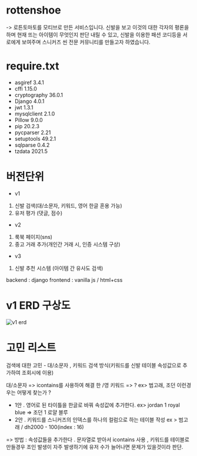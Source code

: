 # rottenshoe

-> 로튼토마토를 모티브로 만든 서비스입니다. 
  신발을 보고 이것의 대한 각자의 평론을 하며 현재 뜨는 아이템이 무엇인지 판단 내릴 수 있고, 신발을 이용한 패션 코디등을 서로에게 보여주며 스니커즈 씬 전문 커뮤니티를 만들고자 하였습니다.

# require.txt
- asgiref      3.4.1
- cffi         1.15.0
- cryptography 36.0.1
- Django       4.0.1
- jwt          1.3.1
- mysqlclient  2.1.0
- Pillow       9.0.0
- pip          20.2.3
- pycparser    2.21
- setuptools   49.2.1
- sqlparse     0.4.2
- tzdata       2021.5

# 버전단위 
- v1 
1) 신발 검색(대/소문자, 키워드, 영어 한글 혼용 가능)
2) 유저 평가 (댓글, 점수)

- v2
1) 룩북 페이지(sns)
2) 중고 거래 추가(개인간 거래 시, 인증 시스템 구상)

- v3
1) 신발 추천 시스템 (아이템 간 유사도 검색)


backend : django
frontend : vanilla js / html+css



# v1 ERD 구상도

![v1 erd](https://user-images.githubusercontent.com/23503161/148891749-fffba11c-bbe0-4f70-b4c9-6581ad9579ab.PNG)


# 고민 리스트

검색에 대한 고민 - 대/소문자 , 키워드 검색 방식(키워드를 신발 테이블 속성값으로 추가하여 조회시에 이용)

대/소문자 => icontains를 사용하여 해결
한 /영 키워드 => ? ex> 범고래, 조던 이런경우는 어떻게 찾는가 ? 


- 1안 . 영어로 된 타이틀을 한글로 바꿔 속성값에 추가한다. ex> jordan 1 royal blue => 조던 1 로얄 블루
- 2안 . 키워드를 스니커즈의 인덱스를 하나의 컬럼으로 하는 테이블 작성 ex > 범고래 / dh2000 - 100(index : 16)


=> 방법 : 속성값들을 추가한다 . 문자열로 받아서 icontains 사용 , 키워드를 테이블로 만들경우 조인 발생이 자주 발생하기에 유저 수가 늘어나면 문제가 있을것이라 판단.
